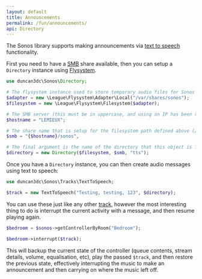 ```yaml
---
layout: default
title: Announcements
permalink: /fun/announcements/
api: Directory
---
```


The Sonos library supports making announcements via [text to speech](../text-to-speech/) functionality.

First you need to have a [SMB](//en.wikipedia.org/wiki/Server_Message_Block) share available, then you can setup a `Directory` instance using [Flysystem](//flysystem.thephpleague.com/).

```php
use duncan3dc\Sonos\Directory;

# The flysystem instance used to store temporary audio files for Sonos to retrieve
$adapter = new \League\Flysystem\Adapter\Local("/var/shares/sonos");
$filesystem = new \League\Flysystem\Filesystem($adapter);

# The SMB server (this must be in uppercase, and using an IP has been reported not to work)
$hostname = "LEMIEUX";

# The share name that is setup for the filesystem path defined above (/var/shares/sonos)
$smb = "{$hostname}/sonos",

# The final argument is the name of the directory that this object is for
$directory = new Directory($filesystem, $smb, "tts");
```


Once you have a `Directory` instance, you can then create audio messages using text to speech:

```php
use duncan3dc\Sonos\Tracks\TextToSpeech;

$track = new TextToSpeech("Testing, testing, 123", $directory);
```


You can use these just like any other [track](../../usage/tracks/), however the most interesting thing to do is interrupt the current activity with a message, and then resume playing again.

```php
$bedroom = $sonos->getControllerByRoom("Bedroom");

$bedroom->interrupt($track);
```


This will backup the current state of the controller (queue contents, stream details, volume, equalisation, etc), play the passed `$track`, and then restore the previous state, effectively interrupting the music to make an announcement and then carrying on where the music left off.
